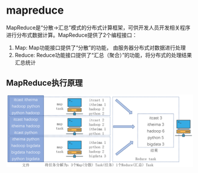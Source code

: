 # mapreduce

MapReduce是“分散->汇总”模式的分布式计算框架，可供开发人员开发相关程序进行分布式数据计算。MapReduce提供了2个编程接口：
1. Map: Map功能接口提供了“分散”的功能， 由服务器分布式对数据进行处理
2. Reduce: Reduce功能接口提供了“汇总（聚合）”的功能，将分布式的处理结果汇总统计



## MapReduce执行原理


![alt text](mapreduce/mapreduce原理.png)


























